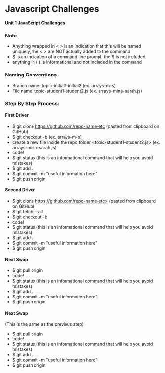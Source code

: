 # Javascript Challenges
**Unit 1 JavaScript Challenges**

### Note
- Anything wrapped in < > is an indication that this will be named uniquely, the < > are NOT actually added to the command
- $ is an indication of a command line prompt, the $ is not included
- anything in ( ) is informational and not included in the command

### Naming Conventions
- Branch name: topic-initial1-initial2 (ex. arrays-m-s)
- File name: topic-student1-student2.js (ex. arrays-mina-sarah.js)

### Step By Step Process:

#### First Driver
- $ git clone <https://github.com/repo-name-etc> (pasted from clipboard on GitHub)
- $ git checkout -b <topic-initial1-initial2> (ex. arrays-m-s)
- create a new file inside the repo folder <topic-student1-student2.js> (ex. arrays-mina-sarah.js)
- code!
- $ git status (this is an informational command that will help you avoid mistakes)
- $ git add .
- $ git commit -m "useful information here"
- $ git push origin <your-branch-name>


#### Second Driver
- $ git clone https://github.com/repo-name-etc> (pasted from clipboard on GitHub)
- $ git fetch --all
- $ git checkout -b <your-branch-name>
- code!
- $ git status (this is an informational command that will help you avoid mistakes)
- $ git add .
- $ git commit -m "useful information here"
- $ git push origin <your-branch-name>
  
  
#### Next Swap
- $ git pull origin <your-branch-name>
- code!
- $ git status (this is an informational command that will help you avoid mistakes)
- $ git add .
- $ git commit -m "useful information here"
- $ git push origin <your-branch-name>


#### Next Swap
(This is the same as the previous step)
- $ git pull origin <your-branch-name>
- code!
- $ git status (this is an informational command that will help you avoid mistakes)
- $ git add .
- $ git commit -m "useful information here"
- $ git push origin <your-branch-name>
